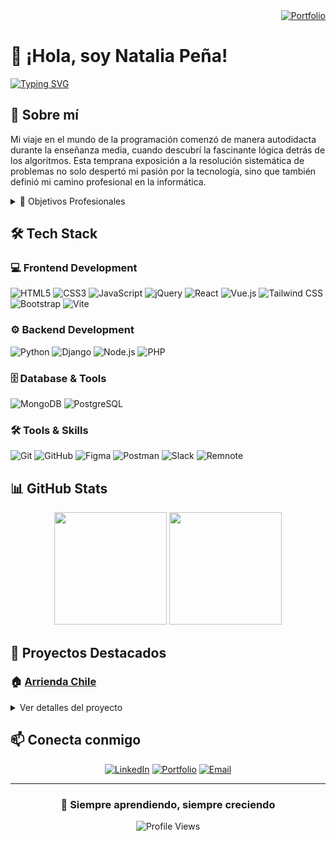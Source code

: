 <!-- Opción 5: Azul profesional -->
<div align="right">
  <a href="https://studentnpd.github.io/Portafolio/">
    <img src="https://img.shields.io/badge/Visita_mi_portfolio_→-0066cc?style=for-the-badge&logoColor=white&color=0066cc" alt="Portfolio"/>
  </a>
</div>



<!-- Opción 6: Contraste alto
<div align="right">
  <a href="https://studentnpd.github.io/Portafolio/">
    <img src="https://img.shields.io/badge/Visita_mi_portfolio_→-ffffff?style=for-the-badge&logoColor=black&color=ffffff" alt="Portfolio"/>
  </a>
</div>
-->


# 👋 ¡Hola, soy Natalia Peña! 


[![Typing SVG](https://readme-typing-svg.demolab.com?font=Fira+Code&pause=1000&color=2C9DF7&random=false&width=435&lines=Full+Stack+Developer;Apasionada+por+la+tecnolog%C3%ADa;Siempre+aprendiendo)](https://git.io/typing-svg)

## 💫 Sobre mí

Mi viaje en el mundo de la programación comenzó de manera autodidacta durante la enseñanza media, cuando descubrí la fascinante lógica detrás de los algoritmos. Esta temprana exposición a la resolución sistemática de problemas no solo despertó mi pasión por la tecnología, sino que también definió mi camino profesional en la informática.

<details>
<summary>🎯 Objetivos Profesionales</summary>

- 🚀 Desarrollar soluciones innovadoras que impacten positivamente
- 📚 Aprendizaje continuo de nuevas tecnologías
- 🤝 Contribuir a proyectos open source
- 💡 Compartir conocimientos con la comunidad
</details>

## 🛠️ Tech Stack
### 💻 Frontend Development
![HTML5](https://img.shields.io/badge/HTML5-E34F26?logo=html5&logoColor=white&style=for-the-badge)
![CSS3](https://img.shields.io/badge/CSS3-1572B6?logo=css3&logoColor=white&style=for-the-badge)
![JavaScript](https://img.shields.io/badge/JavaScript-F7DF1E?logo=javascript&logoColor=black&style=for-the-badge)
![jQuery](https://img.shields.io/badge/jQuery-0769AD?logo=jquery&logoColor=white&style=for-the-badge)
![React](https://img.shields.io/badge/React-61DAFB?logo=react&logoColor=black&style=for-the-badge)
![Vue.js](https://img.shields.io/badge/Vue.js-4FC08D?logo=vuedotjs&logoColor=black&style=for-the-badge)
![Tailwind CSS](https://img.shields.io/badge/Tailwind_CSS-06B6D4?logo=tailwindcss&logoColor=black&style=for-the-badge)
![Bootstrap](https://img.shields.io/badge/Bootstrap-7952B3?logo=bootstrap&logoColor=white&style=for-the-badge)
![Vite](https://img.shields.io/badge/Vite-646CFF?logo=vite&logoColor=white&style=for-the-badge)


### ⚙️ Backend Development
![Python](https://img.shields.io/badge/Python-3776AB?logo=python&logoColor=white&style=for-the-badge)
![Django](https://img.shields.io/badge/Django-092E20?logo=django&logoColor=white&style=for-the-badge)
![Node.js](https://img.shields.io/badge/Node.js-339933?logo=nodedotjs&logoColor=white&style=for-the-badge)
![PHP](https://img.shields.io/badge/PHP-777BB4?logo=php&logoColor=black&style=for-the-badge)

### 🗄️ Database & Tools
![MongoDB](https://img.shields.io/badge/MongoDB-47A248?logo=mongodb&logoColor=white&style=for-the-badge)
![PostgreSQL](https://img.shields.io/badge/PostgreSQL-4169E1?logo=postgresql&logoColor=white&style=for-the-badge)

### 🛠️ Tools & Skills
![Git](https://img.shields.io/badge/git-%23F05033.svg?style=for-the-badge&logo=git&logoColor=white)
![GitHub](https://img.shields.io/badge/github-%23121011.svg?style=for-the-badge&logo=github&logoColor=white)
![Figma](https://img.shields.io/badge/Figma-F24E1E?style=for-the-badge&logo=figma&logoColor=white)
![Postman](https://img.shields.io/badge/Postman-FF6C37?logo=postman&logoColor=black&style=for-the-badge)
![Slack](https://img.shields.io/badge/Slack-4A154B?style=for-the-badge&logo=slack&logoColor=white)
![Remnote](https://img.shields.io/badge/Remnote-4169E1?style=for-the-badge&logoColor=white)

## 📊 GitHub Stats

<p align="center">
  <img height="180em" src="https://github-readme-stats-eight-theta.vercel.app/api?username=StudentNPD&show_icons=true&theme=algolia&include_all_commits=true&count_private=true"/>
  <img height="180em" src="https://github-readme-stats-eight-theta.vercel.app/api/top-langs/?username=StudentNPD&layout=compact&langs_count=8&theme=algolia"/>
</p>

## 🌟 Proyectos Destacados

### 🏠 [Arrienda Chile](https://github.com/StudentNPD/Arrienda_chile)

<details>
<summary>Ver detalles del proyecto</summary>

#### Descripción
Plataforma web para gestión de arriendos en Chile, facilitando la conexión entre arrendadores y arrendatarios.

#### Características principales
- 🔐 Sistema de autenticación de usuarios
- 📝 Publicación y gestión de propiedades
- 🔍 Sistema de búsqueda avanzada

#### Stack Tecnológico
- Frontend: `HTML5` `CCS3`,`BOOTSTRAP`
- Backend: `Django`
- Base de datos: `PostgreSQL`
- Herramientas: `Git` `GitHub`
</details>


## 📫 Conecta conmigo

<div align="center">

[![LinkedIn](https://img.shields.io/badge/LinkedIn-0077B5?style=for-the-badge&logo=linkedin&logoColor=white)](https://linkedin.com/in/nataliapenadiaz)
[![Portfolio](https://img.shields.io/badge/Portfolio-FF7139?style=for-the-badge&logo=Firefox-Browser&logoColor=white)](https://studentnpd.github.io/Portafolio/)
[![Email](https://img.shields.io/badge/Email-D14836?style=for-the-badge&logo=gmail&logoColor=white)](mailto:nataliapenadiaz.569@gmail.com)

</div>

---

<div align="center">

### 🌱 Siempre aprendiendo, siempre creciendo 

![Profile Views](https://komarev.com/ghpvc/?username=StudentNPD&color=blue&style=flat)

</div>
